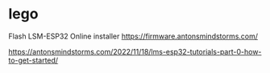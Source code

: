 # lego

Flash LSM-ESP32
Online installer https://firmware.antonsmindstorms.com/

https://antonsmindstorms.com/2022/11/18/lms-esp32-tutorials-part-0-how-to-get-started/
